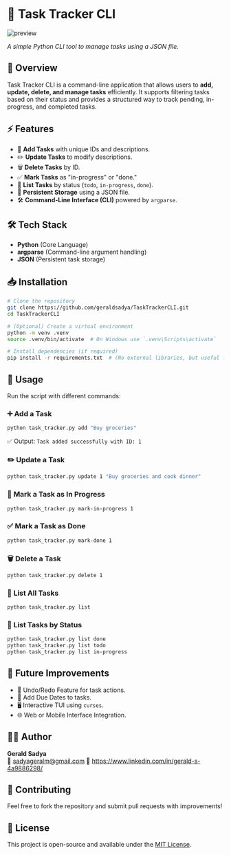 # 📝 Task Tracker CLI

 ![preview](https://github.com/user-attachments/assets/9d1cf46f-fb81-4486-8e0a-a3480753ba18)


*A simple Python CLI tool to manage tasks using a JSON file.*

## 🚀 Overview
Task Tracker CLI is a command-line application that allows users to **add, update, delete, and manage tasks** efficiently. It supports filtering tasks based on their status and provides a structured way to track pending, in-progress, and completed tasks.

## ⚡ Features
- 📌 **Add Tasks** with unique IDs and descriptions.
- ✏️ **Update Tasks** to modify descriptions.
- 🗑️ **Delete Tasks** by ID.
- ✅ **Mark Tasks** as "in-progress" or "done."
- 📜 **List Tasks** by status (`todo`, `in-progress`, `done`).
- 💾 **Persistent Storage** using a JSON file.
- 🛠️ **Command-Line Interface (CLI)** powered by `argparse`.

## 🛠 Tech Stack
- **Python** (Core Language)
- **argparse** (Command-line argument handling)
- **JSON** (Persistent task storage)

## 📥 Installation
```sh
# Clone the repository
git clone https://github.com/geraldsadya/TaskTrackerCLI.git
cd TaskTrackerCLI

# (Optional) Create a virtual environment
python -m venv .venv
source .venv/bin/activate  # On Windows use `.venv\Scripts\activate`

# Install dependencies (if required)
pip install -r requirements.txt  # (No external libraries, but useful for future expansion)
```

## 🎯 Usage
Run the script with different commands:

### ➕ **Add a Task**
```sh
python task_tracker.py add "Buy groceries"
```
✅ Output: `Task added successfully with ID: 1`

### ✏️ **Update a Task**
```sh
python task_tracker.py update 1 "Buy groceries and cook dinner"
```

### 🚧 **Mark a Task as In Progress**
```sh
python task_tracker.py mark-in-progress 1
```

### ✅ **Mark a Task as Done**
```sh
python task_tracker.py mark-done 1
```

### 🗑️ **Delete a Task**
```sh
python task_tracker.py delete 1
```

### 📜 **List All Tasks**
```sh
python task_tracker.py list
```

### 📂 **List Tasks by Status**
```sh
python task_tracker.py list done
python task_tracker.py list todo
python task_tracker.py list in-progress
```

## 🎯 Future Improvements
- 🔄 Undo/Redo Feature for task actions.
- 📅 Add Due Dates to tasks.
- 🖥️ Interactive TUI using `curses`.
- 🌐 Web or Mobile Interface Integration.

## 🧑‍💻 Author
**Gerald Sadya**  
📧 sadyageralm@gmail.com 
🔗 https://www.linkedin.com/in/gerald-s-4a9886298/  

## 🤝 Contributing
Feel free to fork the repository and submit pull requests with improvements!

## 📜 License
This project is open-source and available under the [MIT License](LICENSE).

